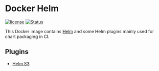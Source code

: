 # Docker Helm

[![license](https://img.shields.io/github/license/panubo/docker-helm.svg)]()
[![Status](https://img.shields.io/badge/status-experimental-orange.svg)]()

This Docker image contains [Helm](https://github.com/kubernetes/helm) and some Helm plugins mainly used for chart packaging in CI.

## Plugins

* [Helm S3](https://github.com/hypnoglow/helm-s3)
